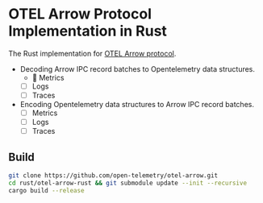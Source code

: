 # OTEL Arrow Protocol Implementation in Rust

The Rust implementation for [OTEL Arrow protocol](https://github.com/open-telemetry/otel-arrow).

- Decoding Arrow IPC record batches to Opentelemetry data structures.
    - 🚧 Metrics
    - [ ] Logs
    - [ ] Traces
- Encoding Opentelemetry data structures to Arrow IPC record batches.
    - [ ] Metrics
    - [ ] Logs
    - [ ] Traces

## Build

```bash
git clone https://github.com/open-telemetry/otel-arrow.git
cd rust/otel-arrow-rust && git submodule update --init --recursive
cargo build --release
```